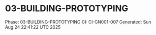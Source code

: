 # 03-BUILDING-PROTOTYPING
Phase: 03-BUILDING-PROTOTYPING
CI: CI-GN001-007
Generated: Sun Aug 24 22:41:22 UTC 2025
